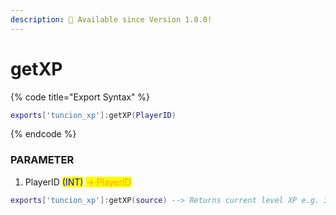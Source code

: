 ```yaml
---
description: 🔧 Available since Version 1.0.0!
---
```


# getXP

{% code title="Export Syntax" %}
```lua
exports['tuncion_xp']:getXP(PlayerID)
```
{% endcode %}

### PARAMETER

1. PlayerID <mark style="color:blue;">(INT)</mark> <mark style="color:orange;">-> PlayerID</mark>

```lua
exports['tuncion_xp']:getXP(source) --> Returns current level XP e.g. 35XP
```
